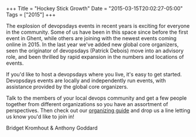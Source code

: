 +++
Title = "Hockey Stick Growth"
Date = "2015-03-15T20:02:27-05:00"
Tags = ["2015"]
+++

The explosion of devopsdays events in recent years is exciting for everyone in the community. Some of us have been in this space since before the first event in Ghent, while others are joining with the newest events coming online in 2015. In the last year we've added new global core organizers, seen the originator of devopsdays (Patrick Debois) move into an advisory role, and been thrilled by rapid expansion in the numbers and locations of events.

If you'd like to host a devopsdays where you live, it's easy to get started. Devopsdays events are locally and independently run events, with assistance provided by the global core organizers.

Talk to the members of your local devops community and get a few people together from different organizations so you have an assortment of perspectives. Then check out our [organizing guide](http://www.devopsdays.org/pages/organizing/) and drop us a line letting us know you'd like to join in!


Bridget Kromhout & Anthony Goddard
